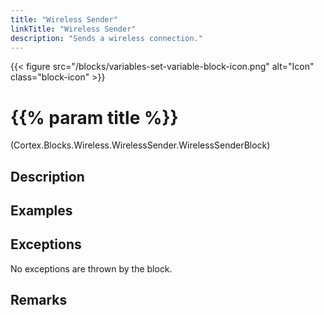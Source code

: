 ```yaml
---
title: "Wireless Sender"
linkTitle: "Wireless Sender"
description: "Sends a wireless connection."
---
```


{{< figure src="/blocks/variables-set-variable-block-icon.png" alt="Icon" class="block-icon" >}}

# {{% param title %}}

<p class="namespace">(Cortex.Blocks.Wireless.WirelessSender.WirelessSenderBlock)</p>

## Description

## Examples

## Exceptions

No exceptions are thrown by the block.

## Remarks
